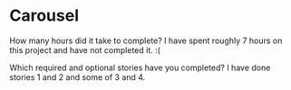 Carousel
========
How many hours did it take to complete?
I have spent roughly 7 hours on this project and have not completed it. :(

Which required and optional stories have you completed?
I have done stories 1 and 2 and some of 3 and 4.
